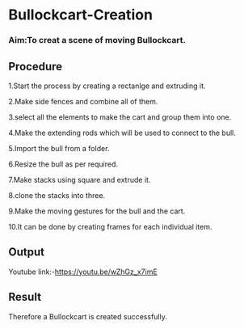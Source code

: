 # Bullockcart-Creation

### Aim:To creat a scene of moving Bullockcart.

## Procedure

1.Start the process by creating a rectanlge and extruding it.

2.Make side fences and combine all of them.

3.select all the elements to make the cart and group them into one.

4.Make the extending rods which will be used to connect to the bull.

5.Import the bull from a folder.

6.Resize the bull as per required.

7.Make stacks using square and extrude it.

8.clone the stacks into three.

9.Make the moving gestures for the bull and the cart.

10.It can be done by creating frames for each individual item.
 
## Output
Youtube link:-https://youtu.be/wZhGz_x7imE

## Result
Therefore a Bullockcart is created successfully.


